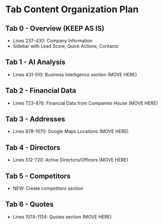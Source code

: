 # Tab Content Organization Plan

## Tab 0 - Overview (KEEP AS IS)
- Lines 237-430: Company Information
- Sidebar with Lead Score, Quick Actions, Contacts

## Tab 1 - AI Analysis
- Lines 431-510: Business Intelligence section (MOVE HERE)

## Tab 2 - Financial Data  
- Lines 723-876: Financial Data from Companies House (MOVE HERE)

## Tab 3 - Addresses
- Lines 878-1070: Google Maps Locations (MOVE HERE)

## Tab 4 - Directors
- Lines 512-720: Active Directors/Officers (MOVE HERE)

## Tab 5 - Competitors
- NEW: Create competitors section

## Tab 6 - Quotes
- Lines 1074-1134: Quotes section (MOVE HERE)

